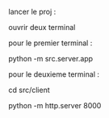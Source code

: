 lancer le proj : 

ouvrir deux terminal

pour le premier terminal :

python -m src.server.app 


pour le deuxieme terminal :

cd src/client

python -m http.server 8000
